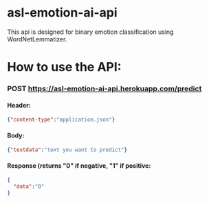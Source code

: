 # asl-emotion-ai-api

This api is designed for binary emotion classification using WordNetLemmatizer.
<h1>How to use the API:</h1>

### POST https://asl-emotion-ai-api.herokuapp.com/predict
#### Header:
```json
{"content-type":"application.json"}
```
#### Body:
```json
{"textdata":"text you want to predict"}
```
#### Response (returns "0" if negative, "1" if positive:

```json
{
  "data":"0"
}
```
